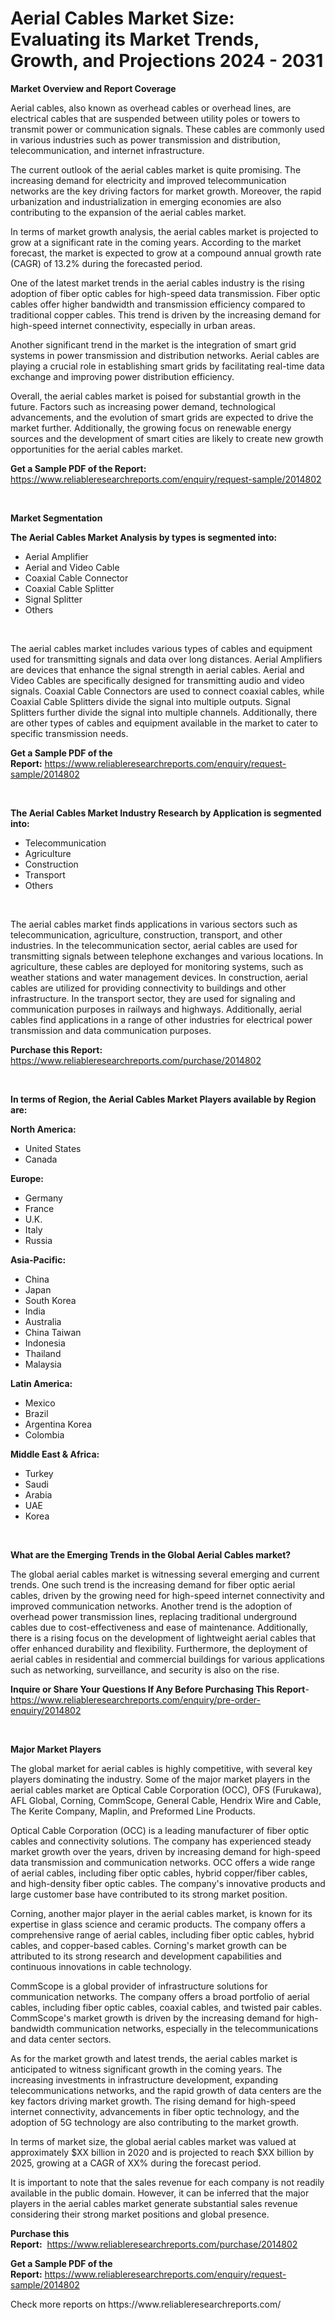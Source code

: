 <p><h1>Aerial Cables Market Size: Evaluating its Market Trends, Growth, and Projections 2024 - 2031</h1></p><p><strong>Market Overview and Report Coverage</strong></p>
<p><p>Aerial cables, also known as overhead cables or overhead lines, are electrical cables that are suspended between utility poles or towers to transmit power or communication signals. These cables are commonly used in various industries such as power transmission and distribution, telecommunication, and internet infrastructure.</p><p>The current outlook of the aerial cables market is quite promising. The increasing demand for electricity and improved telecommunication networks are the key driving factors for market growth. Moreover, the rapid urbanization and industrialization in emerging economies are also contributing to the expansion of the aerial cables market.</p><p>In terms of market growth analysis, the aerial cables market is projected to grow at a significant rate in the coming years. According to the market forecast, the market is expected to grow at a compound annual growth rate (CAGR) of 13.2% during the forecasted period.</p><p>One of the latest market trends in the aerial cables industry is the rising adoption of fiber optic cables for high-speed data transmission. Fiber optic cables offer higher bandwidth and transmission efficiency compared to traditional copper cables. This trend is driven by the increasing demand for high-speed internet connectivity, especially in urban areas.</p><p>Another significant trend in the market is the integration of smart grid systems in power transmission and distribution networks. Aerial cables are playing a crucial role in establishing smart grids by facilitating real-time data exchange and improving power distribution efficiency.</p><p>Overall, the aerial cables market is poised for substantial growth in the future. Factors such as increasing power demand, technological advancements, and the evolution of smart grids are expected to drive the market further. Additionally, the growing focus on renewable energy sources and the development of smart cities are likely to create new growth opportunities for the aerial cables market.</p></p>
<p><strong>Get a Sample PDF of the Report:</strong> <a href="https://www.reliableresearchreports.com/enquiry/request-sample/2014802">https://www.reliableresearchreports.com/enquiry/request-sample/2014802</a></p>
<p>&nbsp;</p>
<p><strong>Market Segmentation</strong></p>
<p><strong>The Aerial Cables Market Analysis by types is segmented into:</strong></p>
<p><ul><li>Aerial Amplifier</li><li>Aerial and Video Cable</li><li>Coaxial Cable Connector</li><li>Coaxial Cable Splitter</li><li>Signal Splitter</li><li>Others</li></ul></p>
<p>&nbsp;</p>
<p><p>The aerial cables market includes various types of cables and equipment used for transmitting signals and data over long distances. Aerial Amplifiers are devices that enhance the signal strength in aerial cables. Aerial and Video Cables are specifically designed for transmitting audio and video signals. Coaxial Cable Connectors are used to connect coaxial cables, while Coaxial Cable Splitters divide the signal into multiple outputs. Signal Splitters further divide the signal into multiple channels. Additionally, there are other types of cables and equipment available in the market to cater to specific transmission needs.</p></p>
<p><strong>Get a Sample PDF of the Report:</strong>&nbsp;<a href="https://www.reliableresearchreports.com/enquiry/request-sample/2014802">https://www.reliableresearchreports.com/enquiry/request-sample/2014802</a></p>
<p>&nbsp;</p>
<p><strong>The Aerial Cables Market Industry Research by Application is segmented into:</strong></p>
<p><ul><li>Telecommunication</li><li>Agriculture</li><li>Construction</li><li>Transport</li><li>Others</li></ul></p>
<p>&nbsp;</p>
<p><p>The aerial cables market finds applications in various sectors such as telecommunication, agriculture, construction, transport, and other industries. In the telecommunication sector, aerial cables are used for transmitting signals between telephone exchanges and various locations. In agriculture, these cables are deployed for monitoring systems, such as weather stations and water management devices. In construction, aerial cables are utilized for providing connectivity to buildings and other infrastructure. In the transport sector, they are used for signaling and communication purposes in railways and highways. Additionally, aerial cables find applications in a range of other industries for electrical power transmission and data communication purposes.</p></p>
<p><strong>Purchase this Report:</strong>&nbsp; <a href="https://www.reliableresearchreports.com/purchase/2014802">https://www.reliableresearchreports.com/purchase/2014802</a></p>
<p>&nbsp;</p>
<p><strong>In terms of Region, the Aerial Cables Market Players available by Region are:</strong></p>
<p>
    <p> <strong> North America: </strong>
        <ul>
            <li>United States</li>
            <li>Canada</li>
        </ul>
        </p> 
    <p> <strong> Europe: </strong>
        <ul>
            <li>Germany</li>
            <li>France</li>
            <li>U.K.</li>
            <li>Italy</li>
            <li>Russia</li>
        </ul>
        </p> 
    <p> <strong> Asia-Pacific: </strong>
        <ul>
            <li>China</li>
            <li>Japan</li>
            <li>South Korea</li>
            <li>India</li>
            <li>Australia</li>
            <li>China Taiwan</li>
            <li>Indonesia</li>
            <li>Thailand</li>
            <li>Malaysia</li>
        </ul>
        </p> 
    <p> <strong> Latin America: </strong>
        <ul>
            <li>Mexico</li>
            <li>Brazil</li>
            <li>Argentina Korea</li>
            <li>Colombia</li>
        </ul>
        </p> 
    <p> <strong> Middle East & Africa: </strong>
        <ul>
            <li>Turkey</li>
            <li>Saudi</li>
            <li>Arabia</li>
            <li>UAE</li>
            <li>Korea</li>
        </ul>
    </p>
    </p>
<p>&nbsp;</p>
<p><strong>What are the Emerging Trends in the Global Aerial Cables market?</strong></p>
<p><p>The global aerial cables market is witnessing several emerging and current trends. One such trend is the increasing demand for fiber optic aerial cables, driven by the growing need for high-speed internet connectivity and improved communication networks. Another trend is the adoption of overhead power transmission lines, replacing traditional underground cables due to cost-effectiveness and ease of maintenance. Additionally, there is a rising focus on the development of lightweight aerial cables that offer enhanced durability and flexibility. Furthermore, the deployment of aerial cables in residential and commercial buildings for various applications such as networking, surveillance, and security is also on the rise.</p></p>
<p><strong>Inquire or Share Your Questions If Any Before Purchasing This Report</strong>- <a href="https://www.reliableresearchreports.com/enquiry/pre-order-enquiry/2014802">https://www.reliableresearchreports.com/enquiry/pre-order-enquiry/2014802</a></p>
<p>&nbsp;</p>
<p><strong>Major Market Players</strong></p>
<p><p>The global market for aerial cables is highly competitive, with several key players dominating the industry. Some of the major market players in the aerial cables market are Optical Cable Corporation (OCC), OFS (Furukawa), AFL Global, Corning, CommScope, General Cable, Hendrix Wire and Cable, The Kerite Company, Maplin, and Preformed Line Products.</p><p>Optical Cable Corporation (OCC) is a leading manufacturer of fiber optic cables and connectivity solutions. The company has experienced steady market growth over the years, driven by increasing demand for high-speed data transmission and communication networks. OCC offers a wide range of aerial cables, including fiber optic cables, hybrid copper/fiber cables, and high-density fiber optic cables. The company's innovative products and large customer base have contributed to its strong market position.</p><p>Corning, another major player in the aerial cables market, is known for its expertise in glass science and ceramic products. The company offers a comprehensive range of aerial cables, including fiber optic cables, hybrid cables, and copper-based cables. Corning's market growth can be attributed to its strong research and development capabilities and continuous innovations in cable technology.</p><p>CommScope is a global provider of infrastructure solutions for communication networks. The company offers a broad portfolio of aerial cables, including fiber optic cables, coaxial cables, and twisted pair cables. CommScope's market growth is driven by the increasing demand for high-bandwidth communication networks, especially in the telecommunications and data center sectors.</p><p>As for the market growth and latest trends, the aerial cables market is anticipated to witness significant growth in the coming years. The increasing investments in infrastructure development, expanding telecommunications networks, and the rapid growth of data centers are the key factors driving market growth. The rising demand for high-speed internet connectivity, advancements in fiber optic technology, and the adoption of 5G technology are also contributing to the market growth.</p><p>In terms of market size, the global aerial cables market was valued at approximately $XX billion in 2020 and is projected to reach $XX billion by 2025, growing at a CAGR of XX% during the forecast period.</p><p>It is important to note that the sales revenue for each company is not readily available in the public domain. However, it can be inferred that the major players in the aerial cables market generate substantial sales revenue considering their strong market positions and global presence.</p></p>
<p><strong>Purchase this Report:</strong>&nbsp;&nbsp;<a href="https://www.reliableresearchreports.com/purchase/2014802">https://www.reliableresearchreports.com/purchase/2014802</a></p>
<p></p>
<p><strong>Get a Sample PDF of the Report:</strong>&nbsp;<a href="https://www.reliableresearchreports.com/enquiry/request-sample/2014802">https://www.reliableresearchreports.com/enquiry/request-sample/2014802</a></p>
<p>Check more reports on https://www.reliableresearchreports.com/</p>